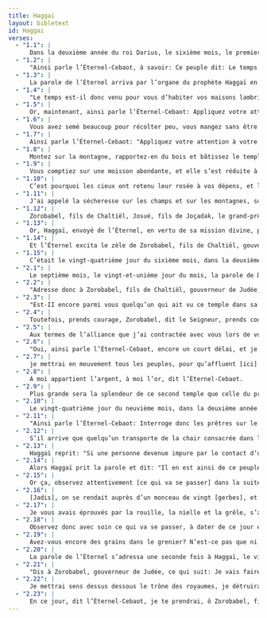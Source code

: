 ```yaml
---
title: Haggai
layout: bibletext
id: Haggai
verses:
  - "1.1": |
      Dans la deuxième année du roi Darius, le sixième mois, le premier jour du mois, la parole de l’Éternel fut adressée par l’organe du prophète Haggaï à Zorobabel, fils de Chaltiël, gouverneur de Judée, et à Josué, fils de Joçadak, le grand-prêtre, en ces termes:
  - "1.2": |
      "Ainsi parle l’Éternel-Cebaot, à savoir: Ce peuple dit: Le temps n’est pas venu encore de rebâtir le temple du Seigneur!"
  - "1.3": |
      La parole de l’Éternel arriva par l’organe du prophète Haggaï en ces termes:
  - "1.4": |
      "Le temps est-il donc venu pour vous d’habiter vos maisons lambrissées, alors que ce temple est en ruines!
  - "1.5": |
      Or, maintenant, ainsi parle l’Éternel-Cebaot: Appliquez votre attention à votre manière d’agir!
  - "1.6": |
      Vous avez semé beaucoup pour récolter peu, vous mangez sans être rassasiés, vous buvez sans avoir tout votre saoûl, vous mettez des vêtements, mais ils ne vous donnent pas de chaleur, et celui qui se loue pour un salaire gagne le salaire pour une bourse trouée."
  - "1.7": |
      Ainsi parle l’Éternel-Cebaot: "Appliquez votre attention à votre manière d’agir!
  - "1.8": |
      Montez sur la montagne, rapportez-en du bois et bâtissez le temple: j’y prendrai plaisir et je m’en trouverai honoré, dit le Seigneur.
  - "1.9": |
      Vous comptiez sur une moisson abondante, et elle s’est réduite à peu de chose; quand vous l’avez rentrée dans votre maison, j’ai soufflé dessus. Pourquoi cela? dit l’Éternel-Cebaot. C’est à cause de ma maison qui est en ruines, tandis que vous courez tous dans votre maison à vous.
  - "1.10": |
      C’est pourquoi les cieux ont retenu leur rosée à vos dépens, et la terre a refusé ses produits.
  - "1.11": |
      J’ai appelé la sécheresse sur les champs et sur les montagnes, sur le froment, le moût et l’huile, sur tout ce que fait pousser le sol; de même sur les hommes et les bêtes, sur tous les produits du travail de vos mains."
  - "1.12": |
      Zorobabel, fils de Chaltiël, Josué, fils de Joçadak, le grand-prêtre, et tout le reste du peuple écoutèrent la voix de l’Éternel, leur Dieu, et les paroles du prophète Haggaï, dont l’avait chargé l’Éternel, leur Dieu, et le peuple témoigna sa vénération au Seigneur.
  - "1.13": |
      Or, Haggaï, envoyé de l’Éternel, en vertu de sa mission divine, parla au peuple en ces termes: "Je serai avec vous" dit l’Éternel.
  - "1.14": |
      Et l’Éternel excita le zèle de Zorobabel, fils de Chaltiël, gouverneur de Judée, le zèle de Josué, fils de Joçadak, le grand-prêtre, et le zèle de tout le reste du peuple. Ils vinrent et se mirent à l’œuvre dans la maison de l’Éternel-Cebaot, leur Dieu.
  - "1.15": |
      C’était le vingt-quatrième jour du sixième mois, dans la deuxième année du roi Darius.
  - "2.1": |
      Le septième mois, le vingt-et-unième jour du mois, la parole de Dieu arriva par l’organe du prophète Haggaï en ces termes:
  - "2.2": |
      "Adresse donc à Zorobabel, fils de Chaltiël, gouverneur de Judée, à Josué, fils de Joçadak, le grand-prêtre, et au reste du peuple les paroles que voici:
  - "2.3": |
      "Est-II encore parmi vous quelqu’un qui ait vu ce temple dans sa splendeur primitive? Et comment le considérez-vous à présent? N’est-il pas vrai qu’il est comme rien à vos yeux?
  - "2.4": |
      Toutefois, prends courage, Zorobabel, dit le Seigneur, prends courage, Josué, fils de Joçadak, toi le grand-prêtre, prenez courage, vous les gens de ce pays, dit l’Éternel, et agissez [en conséquence], car je suis avec vous, dit l’Éternel-Cebaot.
  - "2.5": |
      Aux termes de l’alliance que j’ai contractée avec vous lors de votre sortie de l’Égypte, mon esprit réside au milieu de vous: ne craignez rien!"
  - "2.6": |
      "Oui, ainsi parle l’Éternel-Cebaot, encore un court délai, et je mettrai en mouvement le ciel et la terre, la mer et le continent;
  - "2.7": |
      je mettrai en mouvement tous les peuples, pour qu’affluent [ici] les biens les plus précieux de tous ces peuples, et ainsi je remplirai cette maison de splendeur, dit l’Éternel-Cebaot.
  - "2.8": |
      A moi appartient l’argent, à moi l’or, dit l’Éternel-Cebaot.
  - "2.9": |
      Plus grande sera la splendeur de ce second temple que celle du premier, dit l’Éternel-Cebaot, et en ce lieu je ferai régner la paix, dit l’Éternel-Cebaot."
  - "2.10": |
      Le vingt-quatrième jour du neuvième mois, dans la deuxième année de Darius, la parole de Dieu arriva par l’organe du prophète Haggaï en ces termes:
  - "2.11": |
      "Ainsi parle l’Éternel-Cebaot: Interroge donc les prêtres sur le point de doctrine que voici:
  - "2.12": |
      S’il arrive que quelqu’un transporte de la chair consacrée dans le pan de son habit, et qu’il mette ce pan de vêtement en contact avec du pain, un légume, du vin, de l’huile ou tout autre comestible, ceux-ci contracteront-ils la sainteté?" Les prêtres répondirent en disant: "Non!"
  - "2.13": |
      Haggaï reprit: "Si une personne devenue impure par le contact d’un mort touche ces objets, seront-ils impurs?" Les prêtres répondirent en disant: "Ils seront impurs."
  - "2.14": |
      Alors Haggaï prit la parole et dit: "Il en est ainsi de ce peuple: voilà comme il paraît à mes yeux, ce peuple, dit l’Éternel, lui et toutes les œuvres de ses mains. Ce qu’ils me présentent là comme offrande est impur!
  - "2.15": |
      Or ça, observez attentivement [ce qui va se passer] dans la suite, à partir de ce jour; car jusqu’aujourd’hui on n’avait pas posé pierre sur pierre au sanctuaire de l’Éternel.
  - "2.16": |
      [Jadis], on se rendait auprès d’un monceau de vingt [gerbes], et il n’y en avait que dix; on se rendait auprès d’une cuve de vin dans l’attente d’y puiser cinquante mesures et elles se réduisaient à vingt.
  - "2.17": |
      Je vous avais éprouvés par la rouille, la nielle et la grêle, s’attaquant à toute l’ouvre de vos mains, mais cela ne vous a pas ramenés à moi, dit l’Éternel.
  - "2.18": |
      Observez donc avec soin ce qui va se passer, à dater de ce jour et ultérieurement, à dater de ce jour qui est le vingt-quatrième du neuvième mois, jour où ont été jetés les fondements du sanctuaire de l’Éternel. Oui, prenez-le bien à cœur!
  - "2.19": |
      Avez-vous encore des grains dans le grenier? N’est-ce pas que ni vigne, ni figuier, ni grenadier, ni olivier n’ont rien donné? Mais à partir de ce jour je vous comblerai de mes bénédictions."
  - "2.20": |
      La parole de l’Éternel s’adressa une seconde fois à Haggaï, le vingt-quatrième jour du mois, en ces termes:
  - "2.21": |
      "Dis à Zorobabel, gouverneur de Judée, ce qui suit: Je vais faire trembler le ciel et la terre.
  - "2.22": |
      Je mettrai sens dessus dessous le trône des royaumes, je détruirai la puissance des empires des nations; je renverserai les chars [de guerre] et ceux qui y siègent, les coursiers et leurs cavaliers tomberont à terre, frappés les uns par le glaive des autres.
  - "2.23": |
      En ce jour, dit l’Éternel-Cebaot, je te prendrai, ô Zorobabel, fils de Chaltiël, toi mon serviteur, dit l’Éternel, et je te considérerai comma un anneau sigillaire, car c’est toi que j’ai élu, dit l’Éternel-Cebaot."
---
```

